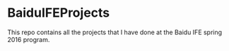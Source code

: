 # BaiduIFEProjects
This repo contains all the projects that I have done at the Baidu IFE spring 2016 program. 
